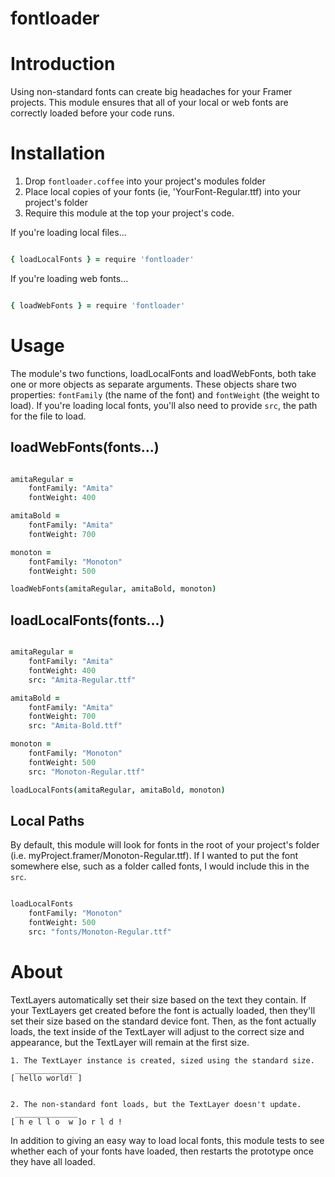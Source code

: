# fontloader

# Introduction

Using non-standard fonts can create big headaches for your Framer projects. This
module ensures that all of your local or web fonts are correctly loaded before 
your code runs.


# Installation

1. Drop `fontloader.coffee` into your project's modules folder
2. Place local copies of your fonts (ie, 'YourFont-Regular.ttf) into your project's folder
3. Require this module at the top your project's code.


If you're loading local files...

```coffeescript

{ loadLocalFonts } = require 'fontloader'

```

If you're loading web fonts...

```coffeescript

{ loadWebFonts } = require 'fontloader'

```


# Usage

The module's two functions, loadLocalFonts and loadWebFonts, both take one or more objects
as separate arguments. These objects share two properties: `fontFamily` (the name of the font)
and `fontWeight` (the weight to load). If you're loading local fonts, you'll also need to
provide `src`, the path for the file to load.

## loadWebFonts(fonts...)

```coffeescript

amitaRegular =
	fontFamily: "Amita"
	fontWeight: 400

amitaBold =
	fontFamily: "Amita"
	fontWeight: 700

monoton =
	fontFamily: "Monoton"
	fontWeight: 500

loadWebFonts(amitaRegular, amitaBold, monoton)

```

## loadLocalFonts(fonts...)

```coffeescript

amitaRegular =
	fontFamily: "Amita"
	fontWeight: 400
	src: "Amita-Regular.ttf"

amitaBold =
	fontFamily: "Amita"
	fontWeight: 700
	src: "Amita-Bold.ttf"

monoton =
	fontFamily: "Monoton"
	fontWeight: 500
	src: "Monoton-Regular.ttf"

loadLocalFonts(amitaRegular, amitaBold, monoton)

```

## Local Paths

By default, this module will look for fonts in the root of your project's
folder (i.e. myProject.framer/Monoton-Regular.ttf). If I wanted to put the
font somewhere else, such as a folder called fonts, I would include this
in the `src`.


```coffeescript

loadLocalFonts
	fontFamily: "Monoton"
	fontWeight: 500
	src: "fonts/Monoton-Regular.ttf"


```

# About 

TextLayers automatically set their size based on the text they contain.
If your TextLayers get created before the font is actually loaded, then
they'll set their size based on the standard device font. Then, as the
font actually loads, the text inside of the TextLayer will adjust to the
correct size and appearance, but the TextLayer will remain at the first size.


	1. The TextLayer instance is created, sized using the standard size.
	 ______________
	[ hello world! ]


	2. The non-standard font loads, but the TextLayer doesn't update.
	 ______________
	[ h e l l o  w ]o r l d !


In addition to giving an easy way to load local fonts, this module tests
to see whether each of your fonts have loaded, then restarts the prototype 
once they have all loaded.